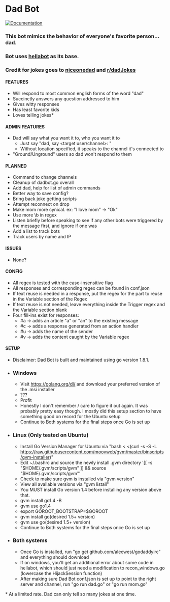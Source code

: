 # Dad Bot

[![Documentation](https://godoc.org/github.com/alecwest/godaddyirc/dadbot?status.svg)](https://godoc.org/github.com/alecwest/godaddyirc/dadbot)

### This bot mimics the behavior of everyone's favorite person... dad.
### Bot uses [hellabot](https://github.com/whyrusleeping/hellabot) as its base.
### Credit for jokes goes to [niceonedad](http://niceonedad.com/) and [r/dadJokes](https://www.reddit.com/r/dadjokes/)

#### FEATURES
- Will respond to most common english forms of the word "dad"
- Succinctly answers any question addressed to him
- Gives witty responses
- Has least favorite kids
- Loves telling jokes\*

#### ADMIN FEATURES
- Dad will say what you want it to, who you want it to
  - Just say "dad, say <target user/channel>: <message>"
  - Without location specified, it speaks to the channel it's connected to
- "Ground/Unground" users so dad won't respond to them

#### PLANNED
- Command to change channels
- Cleanup of dadbot.go overall
- Add dad, help for list of admin commands
- Better way to save config?
- Bring back joke getting scripts
- Attempt reconnect on drop
- Make mom more cynical. ex: "I love mom" -> "Ok"
- Use more \\b in regex
- Listen briefly before speaking to see if any other bots were triggered by the message first, and ignore if one was
- Add a list to track bots
- Track users by name and IP

#### ISSUES
- None?

#### CONFIG
- All regex is tested with the case-insensitive flag
- All responses and corresponding regex can be found in conf.json
- If text reuse is needed in a response, put the regex for the part to reuse in the Variable section of the Regex
- If text reuse is not needed, leave everything inside the Trigger regex and the Variable section blank
- Four fill-ins exist for responses:
    - #a -> adds an article "a" or "an" to the existing message
    - #c -> adds a response generated from an action handler
    - #u -> adds the name of the sender
    - #v -> adds the content caught by the Variable regex

#### SETUP
- Disclaimer: Dad Bot is built and maintained using go version 1.8.1.
- ### Windows
    - Visit https://golang.org/dl/ and download your preferred version of the .msi installer
    - ???
    - Profit
    - Honestly I don't remember / care to figure it out again. It was probably pretty easy though. I mostly did this setup section to have something good on record for the Ubuntu setup
    - Continue to Both systems for the final steps once Go is set up
- ### Linux (Only tested on Ubuntu)
    - Install Go Version Manager for Ubuntu via "bash < <(curl -s -S -L https://raw.githubusercontent.com/moovweb/gvm/master/binscripts/gvm-installer)"
    - Edit ~/.bashrc and source the newly install .gvm directory '[[ -s "$HOME/.gvm/scripts/gvm" ]] && source "$HOME/.gvm/scripts/gvm"'
    - Check to make sure gvm is installed via "gvm version"
    - View all available versions via "gvm listall"
    - You MUST install Go version 1.4 before installing any version above that.
    - gvm install go1.4 -B
    - gvm use go1.4
    - export GOROOT_BOOTSTRAP=$GOROOT
    - gvm install go(desired 1.5+ version)
    - gvm use go(desired 1.5+ version)
    - Continue to Both systems for the final steps once Go is set up
- ### Both systems
    - Once Go is installed, run "go get github.com/alecwest/godaddyirc" and everything should download
    - If on windows, you'll get an additional error about some code in hellabot, which should just need a modification to recon_windows.go (lowercase the HijackSession function)
    - After making sure Dad Bot conf.json is set up to point to the right server and channel, run "go run dad.go" or "go run mom.go"

\* At a limited rate. Dad can only tell so many jokes at one time.

